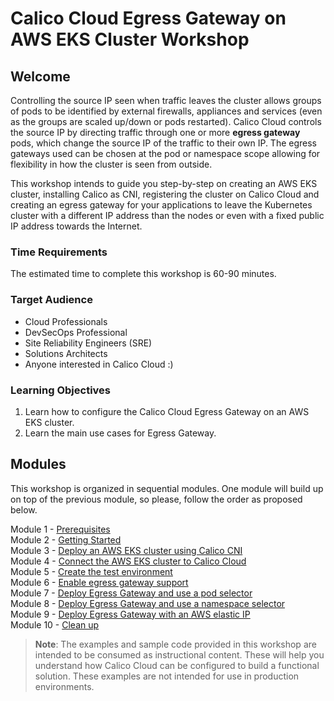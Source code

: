 # Calico Cloud Egress Gateway on AWS EKS Cluster Workshop

## Welcome

Controlling the source IP seen when traffic leaves the cluster allows groups of pods to be identified by external firewalls, appliances and services (even as the groups are scaled up/down or pods restarted). Calico Cloud controls the source IP by directing traffic through one or more **egress gateway** pods, which change the source IP of the traffic to their own IP. The egress gateways used can be chosen at the pod or namespace scope allowing for flexibility in how the cluster is seen from outside.

This workshop intends to guide you step-by-step on creating an AWS EKS cluster, installing Calico as CNI, registering the cluster on Calico Cloud and creating an egress gateway for your applications to leave the Kubernetes cluster with a different IP address than the nodes or even with a fixed public IP address towards the Internet.

### Time Requirements

The estimated time to complete this workshop is 60-90 minutes.

### Target Audience

- Cloud Professionals
- DevSecOps Professional
- Site Reliability Engineers (SRE)
- Solutions Architects
- Anyone interested in Calico Cloud :)

### Learning Objectives

1. Learn how to configure the Calico Cloud Egress Gateway on an AWS EKS cluster.
2. Learn the main use cases for Egress Gateway.

## Modules

This workshop is organized in sequential modules. One module will build up on top of the previous module, so please, follow the order as proposed below.

Module 1 - [Prerequisites](/modules/module-1-prereq.md)  
Module 2 - [Getting Started](/modules/module-2-getting-started.md)  
Module 3 - [Deploy an AWS EKS cluster using Calico CNI](/modules/module-3-deploy-eks.md)  
Module 4 - [Connect the AWS EKS cluster to Calico Cloud](/modules/module-4-connect-calicocloud.md)  
Module 5 - [Create the test environment](/modules/module-5-test-environment.md)  
Module 6 - [Enable egress gateway support](/modules/module-6-egw-support.md)  
Module 7 - [Deploy Egress Gateway and use a pod selector](/modules/module-7-egw-perpod.md)  
Module 8 - [Deploy Egress Gateway and use a namespace selector](/modules/module-8-egw-pernamespace.md)  
Module 9 - [Deploy Egress Gateway with an AWS elastic IP](/modules/module-9-egw-elastic-ip.md)  
Module 10 - [Clean up](/modules/module-10-clean-up.md)  

> **Note**: The examples and sample code provided in this workshop are intended to be consumed as instructional content. These will help you understand how Calico Cloud can be configured to build a functional solution. These examples are not intended for use in production environments.